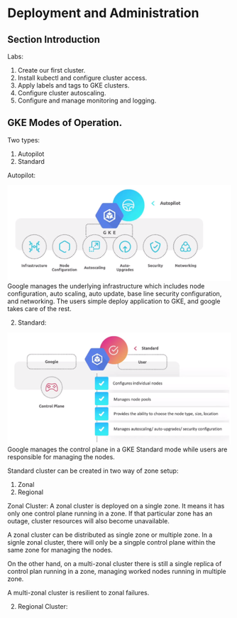 # Deployment and Administration


## Section Introduction

Labs:
1. Create our first cluster. 
2. Install kubectl and configure cluster access.
3. Apply labels and tags to GKE clusters. 
4. Configure cluster autoscaling. 
5. Configure and manage monitoring and logging. 


## GKE Modes of Operation. 

Two types:

1. Autopilot
2. Standard


Autopilot: 

![GKE Autopilot](../static/4.png)
Google manages the underlying infrastructure which includes node configuration, auto scaling, auto update, base line security configuration, and networking. The users simple deploy application to GKE, and google takes care of the rest. 


2. Standard:

![GKE Autopilot](../static/5.png)
Google manages the control plane in a GKE Standard mode while users are responsible for managing the nodes. 

Standard cluster can be created in two way of zone setup:

1. Zonal
2. Regional


Zonal Cluster: A zonal cluster is deployed on a single zone. It means it has only one control plane running in a zone. If that particular zone has an outage, cluster resources will also become unavailable. 

A zonal cluster can be distributed as single zone or multiple zone. 
In a signle zonal cluster, there will only be a singple control plane within the same zone for managing the nodes. 

On the other hand, on a multi-zonal cluster there is still a single replica of control plan running in a zone, managing worked nodes running in multiple zone. 

A multi-zonal cluster is resilient to zonal failures. 


2. Regional Cluster: 

















